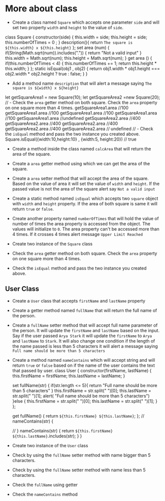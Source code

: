 # More about class

- Create a class named `Square` which accepts one parameter `side` and will set two property `width` and `height` to the value of `side`.

class Square {
    constructor(side) {
        this.width = side;
        this.height = side;
        this.numberOfTimes = 0 ; 
    }
    description(){
        return `The square is ${this.width} x ${this.height}`
    };
    set area (num) {
        if(String(Math.sqrt(num)).includes(".")) {
            return "Not a valid input"
        }
        this.width = Math.sqrt(num);
        this.height = Math.sqrt(num);
    }
    get area () {
        if(this.numberOfTimes < 4) {
            this.numberOfTimes += 1;
           return this.height * this.width;
        }
    };
    static isEqual(obj1 , obj2) {
        return obj1.width * obj1.height === obj2.width * obj2.height ? true : false;
    }
}


- Add a method name `description` that will alert a message saying `The square is ${width} x ${height}`


let getSquareArea1 = new Square(10);
let getSquareArea2 =new Square(20); 
// - Check the `area` getter method on both square. Check the `area` property on one square more than 4 times.
getSquareArea1.area //100
getSquareArea1.area //100
getSquareArea1.area //100
getSquareArea1.area //100
getSquareArea1.area //undefined
getSquareArea2.area //400
getSquareArea2.area //400
getSquareArea2.area //400
getSquareArea2.area //400
getSquareArea2.area // undefined
// - Check the `isEqual` method and pass the two instance you created above.
Square.isEqual({width:10,height:10} , {width:5, height:20}) // true

- Create a method inside the class named `calcArea` that will return the area of the square.

- Create a `area` getter method using which we can get the area of the square.

- Create a `area` setter method that will accept the area of the square. Based on the value of area it will set the value of `width` and `height`. If the passed value is not the area of the square alert say `Not a valid input`

- Create a static method named `isEqual` which accepts two `square` object with `width` and `height` property. If the area of both square is same it will return `true` or `false`.

- Create another property named `numberOfTimes` that will hold the value of number of times the area property is accessed from the object. The values will initialize to `0`. The area property can't be accessed more than 4 times. If it crosses 4 times alert message `Upper Limit Reached`

- Create two instance of the `Square` class

- Check the `area` getter method on both square. Check the `area` property on one square more than 4 times.

- Check the `isEqual` method and pass the two instance you created above.

## User Class

- Create a `User` class that accepts `firstName` and `lastName` property

- Create a getter method named `fullName` that will return the full name of the person.

- Create a `fullName` setter method that will accept full name parameter of the person. It will update the `firstName` and `lastName` based on the input. Say if the user passed `Arya Stark` it will update the `firstName` to `Arya` and `lastName` to `Stark`. It will also change one condition if the length of the name passed is less than 5 characters it will alert a message saying `Full name should be more than 5 characters`

- Create a method named `nameContains` which will accept string and will return `true` or `false` based on if the name of the user contains the text that passed by user.
class User {
    constructor(firstName, lastName) {
        this.firstName = firstName;
        this.lastName = lastName;
    }

    set fullName(str) {
        if(str.length <= 5){
            return "Full name should be more than 5 characters"
        } 
        this.firstName = str.split(" ")[0];
        this.lastName = str.split(" ")[1];
            alert( "Full name should be more than 5 characters")
        }else {
            this.firstName = str.split(" ")[0];
            this.lastName = str.split(" ")[1];
        }
    };

    get fullName() {
        return `${this.firstName} ${this.lastName}`;
    };
    // nameContains(str) {

    // }
     nameContains(str) {
         return `${this.firstName} ${this.lastName}`.includes(str);
    }
}

- Create two instance of the `User` class

- Check by using the `fullName` setter method with name bigger than 5 characters.

- Check by using the `fullName` setter method with name less than 5 characters.

- Check the `fullName` using getter

- Check the `nameContains` method
